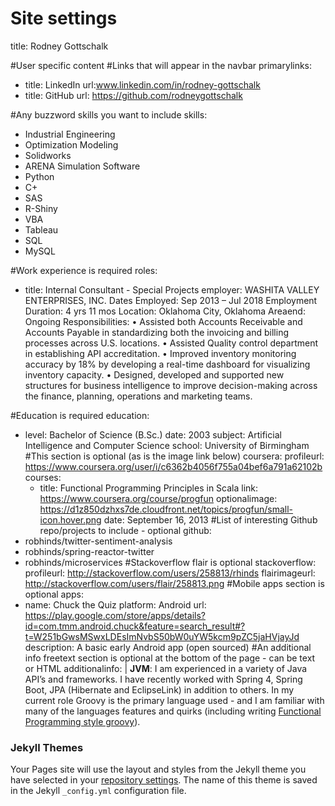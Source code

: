 # Site settings
title: Rodney Gottschalk

#User specific content
#Links that will appear in the navbar
primarylinks:
 - title: LinkedIn
   url:www.linkedin.com/in/rodney-gottschalk
 - title: GitHub
   url: https://github.com/rodneygottschalk
 
#Any buzzword skills you want to include
skills:
 - Industrial Engineering
 - Optimization Modeling
 - Solidworks
 - ARENA Simulation Software
 - Python
 - C+
 - SAS
 - R-Shiny
 - VBA
 - Tableau
 - SQL
 - MySQL

#Work experience is required
roles:
 - title: Internal Consultant - Special Projects
   employer: WASHITA VALLEY ENTERPRISES, INC.
   Dates Employed: Sep 2013 – Jul 2018
   Employment Duration: 4 yrs 11 mos
   Location: Oklahoma City, Oklahoma Areaend: Ongoing
   Responsibilities:
   • Assisted both Accounts Receivable and Accounts Payable in standardizing both the invoicing and billing processes across U.S. locations.
   • Assisted Quality control department in establishing API accreditation.
   • Improved inventory monitoring accuracy by 18% by developing a real-time dashboard for visualizing inventory capacity.
   • Designed, developed and supported new structures for business intelligence to improve decision-making across the finance, planning, operations and marketing teams.
   
#Education is required
education:
 - level: Bachelor of Science (B.Sc.)
   date: 2003
   subject: Artificial Intelligence and Computer Science
   school: University of Birmingham
#This section is optional (as is the image link below)
coursera:
   profileurl: https://www.coursera.org/user/i/c6362b4056f755a04bef6a791a62102b
   courses:
    - title: Functional Programming Principles in Scala
      link: https://www.coursera.org/course/progfun
      optionalimage: https://d1z850dzhxs7de.cloudfront.net/topics/progfun/small-icon.hover.png
      date: September 16, 2013
#List of interesting Github repo/projects to include - optional
github:
 - robhinds/twitter-sentiment-analysis
 - robhinds/spring-reactor-twitter
 - robhinds/microservices
#Stackoverflow flair is optional
stackoverflow:
   profileurl: http://stackoverflow.com/users/258813/rhinds
   flairimageurl: http://stackoverflow.com/users/flair/258813.png
#Mobile apps section is optional
apps:
 - name: Chuck the Quiz
   platform: Android
   url: https://play.google.com/store/apps/details?id=com.tmm.android.chuck&feature=search_result#?t=W251bGwsMSwxLDEsImNvbS50bW0uYW5kcm9pZC5jaHVjayJd
   description: A basic early Android app (open sourced)
#An additional info freetext section is optional at the bottom of the page - can be text or HTML
additionalinfo: |
   <strong>JVM</strong>: I am experienced in a variety of Java API’s and frameworks. I have recently worked with Spring 4, Spring Boot, JPA (Hibernate and EclipseLink) in addition to others.  In my current role Groovy is the primary language used - and I am familiar with many of the languages features and quirks (including writing <a target='_blank' href="https://dzone.com/articles/functional-programming-groovy">Functional Programming style groovy</a>).

### Jekyll Themes

Your Pages site will use the layout and styles from the Jekyll theme you have selected in your [repository settings](https://github.com/RodneyGottschalk/RodneyGottschalk.github.io/settings). The name of this theme is saved in the Jekyll `_config.yml` configuration file.
